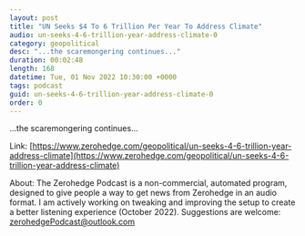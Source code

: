 ```yaml
---
layout: post
title: "UN Seeks $4 To 6 Trillion Per Year To Address Climate"
audio: un-seeks-4-6-trillion-year-address-climate-0
category: geopolitical
desc: "...the scaremongering continues..."
duration: 00:02:48
length: 168
datetime: Tue, 01 Nov 2022 10:30:00 +0000
tags: podcast
guid: un-seeks-4-6-trillion-year-address-climate-0
order: 0
---
```

...the scaremongering continues...

Link: [https://www.zerohedge.com/geopolitical/un-seeks-4-6-trillion-year-address-climate](https://www.zerohedge.com/geopolitical/un-seeks-4-6-trillion-year-address-climate)

About: The Zerohedge Podcast is a non-commercial, automated program, designed to give people a way to get news from Zerohedge in an audio format.  I am actively working on tweaking and improving the setup to create a better listening experience (October 2022).  Suggestions are welcome: [zerohedgePodcast@outlook.com](mailto:zerohedgePodcast@outlook.com)